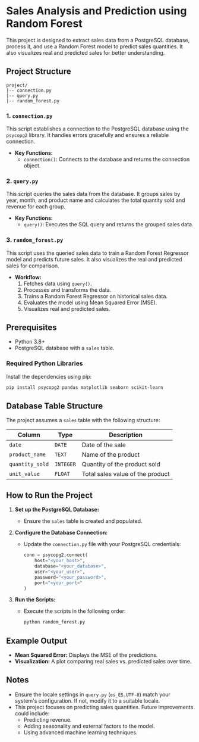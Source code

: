# Sales Analysis and Prediction using Random Forest

This project is designed to extract sales data from a PostgreSQL database, process it, and use a Random Forest model to predict sales quantities. It also visualizes real and predicted sales for better understanding.

## Project Structure

```
project/
|-- connection.py
|-- query.py
|-- random_forest.py
```

### 1. `connection.py`
This script establishes a connection to the PostgreSQL database using the `psycopg2` library. It handles errors gracefully and ensures a reliable connection.

- **Key Functions:**
  - `connection()`: Connects to the database and returns the connection object.

### 2. `query.py`
This script queries the sales data from the database. It groups sales by year, month, and product name and calculates the total quantity sold and revenue for each group.

- **Key Functions:**
  - `query()`: Executes the SQL query and returns the grouped sales data.

### 3. `random_forest.py`
This script uses the queried sales data to train a Random Forest Regressor model and predicts future sales. It also visualizes the real and predicted sales for comparison.

- **Workflow:**
  1. Fetches data using `query()`.
  2. Processes and transforms the data.
  3. Trains a Random Forest Regressor on historical sales data.
  4. Evaluates the model using Mean Squared Error (MSE).
  5. Visualizes real and predicted sales.

## Prerequisites

- Python 3.8+
- PostgreSQL database with a `sales` table.

### Required Python Libraries
Install the dependencies using pip:
```bash
pip install psycopg2 pandas matplotlib seaborn scikit-learn
```

## Database Table Structure
The project assumes a `sales` table with the following structure:

| Column         | Type         | Description                       |
|----------------|--------------|-----------------------------------|
| `date`         | `DATE`       | Date of the sale                  |
| `product_name` | `TEXT`       | Name of the product               |
| `quantity_sold`| `INTEGER`    | Quantity of the product sold      |
| `unit_value`   | `FLOAT`      | Total sales value of the product  |

## How to Run the Project

1. **Set up the PostgreSQL Database:**
   - Ensure the `sales` table is created and populated.

2. **Configure the Database Connection:**
   - Update the `connection.py` file with your PostgreSQL credentials:
     ```python
     conn = psycopg2.connect(
         host="<your_host>",
         database="<your_database>",
         user="<your_user>",
         password="<your_password>",
         port="<your_port>"
     )
     ```

3. **Run the Scripts:**
   - Execute the scripts in the following order:
     ```bash
     python random_forest.py
     ```

## Example Output

- **Mean Squared Error:** Displays the MSE of the predictions.
- **Visualization:** A plot comparing real sales vs. predicted sales over time.

## Notes

- Ensure the locale settings in `query.py` (`es_ES.UTF-8`) match your system's configuration. If not, modify it to a suitable locale.
- This project focuses on predicting sales quantities. Future improvements could include:
  - Predicting revenue.
  - Adding seasonality and external factors to the model.
  - Using advanced machine learning techniques.